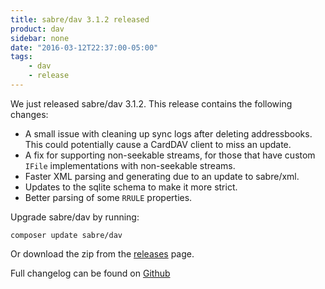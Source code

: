 ```yaml
---
title: sabre/dav 3.1.2 released
product: dav
sidebar: none
date: "2016-03-12T22:37:00-05:00"
tags:
    - dav
    - release
---
```


We just released sabre/dav 3.1.2. This release contains the following changes:

* A small issue with cleaning up sync logs after deleting addressbooks. This
  could potentially cause a CardDAV client to miss an update.
* A fix for supporting non-seekable streams, for those that have custom `IFile`
  implementations with non-seekable streams.
* Faster XML parsing and generating due to an update to sabre/xml.
* Updates to the sqlite schema to make it more strict.
* Better parsing of some `RRULE` properties.

Upgrade sabre/dav by running:

    composer update sabre/dav

Or download the zip from the [releases][2] page.

Full changelog can be found on [Github][1]

[1]: https://github.com/fruux/sabre-dav/blob/3.1.2/CHANGELOG.md
[2]: https://github.com/fruux/sabre-dav/releases
